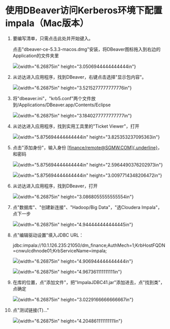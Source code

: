 使用DBeaver访问Kerberos环境下配置impala（Mac版本）
==================================================

1.  要编写清单，只需点击此处并开始键入。

    点击"dbeaver-ce-5.3.3-macos.dmg"安装，将DBeaver图标拖入到右边的Application的文件夹里

    ![](media/image1.png){width="6.26875in"
    height="3.0506944444444444in"}

2.  从访达进入应用程序，找到DBeaver，右键点击选择"显示包内容"。

    ![](media/image2.png){width="6.26875in"
    height="3.5215277777777776in"}

3.  将"dbeaver.ini"，"krb5.conf"两个文件放到/Applications/DBeaver.app/Contents/Eclipse

    ![](media/image3.png){width="6.26875in"
    height="3.1840277777777777in"}

4.  从访达进入应用程序，找到实用工具里的"Ticket Viewer"，打开

    ![](media/image4.png){width="5.875694444444444in"
    height="3.825353237095363in"}

5.  点击"添加身份"，输入身份
    [[finance/remote\@SGMW.COM]{.underline}](mailto:finance/remote@SGMW.COM)，和密码

    ![](media/image5.png){width="5.875694444444444in"
    height="2.5964490376202973in"}

    ![](media/image6.png){width="5.875694444444444in"
    height="3.0097714348206472in"}

6.  从访达进入应用程序，找到DBeaver，打开

    ![](media/image7.png){width="6.26875in"
    height="3.0868055555555554in"}

7.  点"数据库"、"创建新连接"、"Hadoop/Big Data"，"选Cloudera
    Impala"，点下一步

    ![](media/image8.png){width="6.26875in"
    height="4.944444444444445in"}

8.  点"编辑驱动设置"填入JDBC URL：

    jdbc:impala://10.1.126.235:21050/dm\_finance;AuthMech=1;KrbHostFQDN=cnwulcdhnode01;KrbServiceName=impala;

    ![](media/image9.png){width="6.26875in"
    height="4.906944444444444in"}

    ![](media/image10.png){width="6.26875in"
    height="4.967361111111111in"}

9.  在库的位置，点"添加文件"，把"ImpalaJDBC41.jar"添加进去，点"找到类"，点确定

    ![](media/image11.png){width="6.26875in"
    height="3.0229166666666667in"}

10. 点"测试链接(T)..."

    ![](media/image12.png){width="6.26875in"
    height="4.204861111111111in"}
